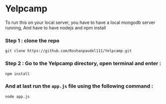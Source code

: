 # Yelpcamp

To run this on your local server, you have to have a local mongodb server running, 
And have to have nodejs and npm install

### Step 1 : clone the repo
```
git clone https://github.com/Roshanpaudel111/Yelpcamp.git
```

### Step 2 : Go to the Yelpcamp directory, open terminal and enter : 
```
npm install
```

### And at last run the `app.js` file using the following command : 
```
node app.js
```
